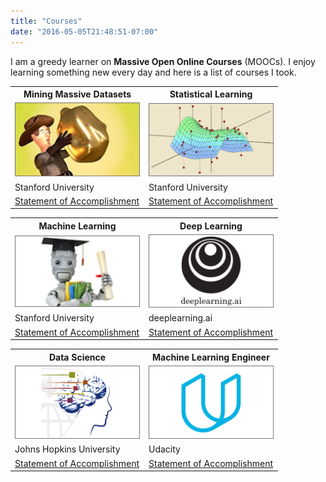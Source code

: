 ```yaml
---
title: "Courses"
date: "2016-05-05T21:48:51-07:00"
---
```


I am a greedy learner on **Massive Open Online Courses** (MOOCs). I enjoy learning something new every day and here is a list of courses I took. 


<html>
<head>
    <title></title>
</head>
<body>
 <table style="width:100%">
  <tr>
    <th>Mining Massive Datasets</th>
    <th>Statistical Learning</th> 
  </tr>
  <tr>
    <td><img src="./imgs/MMDS.png" width="200"></td>
    <td><img src="./imgs/SL.png" width="200"></td> 
  </tr>
  <tr>
    <td>Stanford University</td>
    <td>Stanford University</td> 
  </tr>
  <tr>
    <td><a href="./pdfs/MMDS.pdf">Statement of Accomplishment</a></td>
    <td><a href="./pdfs/SL.pdf">Statement of Accomplishment</a></td> 
  </tr>
</table>

<p></p>

<table style="width:100%">
  <tr>
    <th>Machine Learning</th>
    <th>Deep Learning</th> 
  </tr>
  <tr>
    <td><img src="./imgs/ML.png" width="200"></td>
    <td><img src="./imgs/DL.png" width="200"></td> 
  </tr>
  <tr>
    <td>Stanford University</td>
    <td>deeplearning.ai</td> 
  </tr>
  <tr>
    <td><a href="./pdfs/ML.pdf">Statement of Accomplishment</a></td>
    <td><a href="./pdfs/DL.pdf">Statement of Accomplishment</a></td> 
  </tr>
</table>
<p></p>
<table style="width:100%">
  <tr>
    <th>Data Science</th>
    <th>Machine Learning Engineer</th>
  </tr>
  <tr>
    <td><img src="./imgs/DS.png" width="200"></td>
    <td><img src="./imgs/MLND.png" width="200"></td>
  </tr>
  <tr>
    <td>Johns Hopkins University</td>
    <td>Udacity</td>
  </tr>
  <tr>
    <td><a href="./pdfs/DS.pdf">Statement of Accomplishment</a></td>
    <td><a href="./pdfs/MLND.pdf">Statement of Accomplishment</a></td>
  </tr>
</table>

</body>


